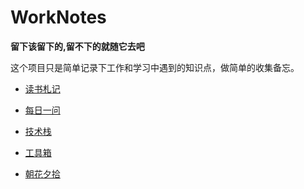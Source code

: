 # WorkNotes  

**留下该留下的,留不下的就随它去吧**   

这个项目只是简单记录下工作和学习中遇到的知识点，做简单的收集备忘。  

 - [读书札记](/BookNotes/BookNotes.md)
 
 - [每日一问](/Question/Question.MD)
 
 - [技术栈](/depot/depot.md)
 
 - [工具箱](/ToolsBox/toolsBox.md)
 
 - [朝花夕拾](/Notes)
 



